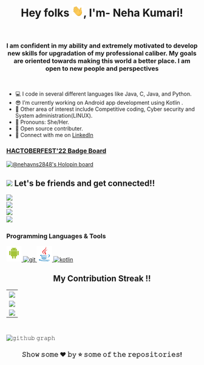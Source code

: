 <h1 align="center">Hey folks <img src = "https://github.com/NehaVns/NehaVns/blob/main/Hi.gif" width = "30" height = "30"/>, I'm- Neha Kumari!</h1><br>
<h3 align = "center">
I am confident in my ability and extremely motivated to develop new skills for upgradation of my professional caliber. My goals are oriented towards making this world a better place. I am open to new people and perspectives
</h3>
<br>

- 💻  I code in several different languages like Java, C, Java, and Python.<br>
- 😎  I’m currently working on Android app development using Kotlin .<br>
- 🔭  Other area of interest include Competitive coding, Cyber security and System administration(LINUX).<br>
- 🧿  Pronouns: She/Her.<br>
- 👯  Open source contributer.<br>
- 📲  Connect with me on [LinkedIn](https://www.linkedin.com/in/nehakumari7202/)<br>

<h3><u>HACTOBERFEST'22 Badge Board</u></h3>

[![@nehavns2848's Holopin board](https://holopin.me/nehavns2848)](https://holopin.io/@nehavns2848)

<!---✨   ➡ ARROW   🌱--->

  ## <img src="https://user-images.githubusercontent.com/85965606/194889084-1bef1898-35cb-4db0-916c-9574c7a5aa9e.gif" height="50px" /> Let's be friends and get connected!!

<p align="left">
   <!-- ---------------------------------------------------------------- -->
    <a target="_blank"href="https://github.com/NehaVns"><img src="https://img.shields.io/badge/GitHub-black.svg?&style=for-the-badge&logo=github&logoColor=white" /></a>&nbsp;&nbsp;&nbsp;&nbsp;<br/>
   <a href="https://twitter.com/nehavns2848"><img src="https://img.shields.io/badge/-TWITTER-1ca0f1?&style=for-the-badge&logo=twitter&logoColor=white"/></a>&nbsp;&nbsp;&nbsp;&nbsp;<br/>
   <a target="_blank"href="https://www.linkedin.com/in/nehakumari7202/"><img src="https://img.shields.io/badge/linkedin-%230077B5.svg?&style=for-the-badge&logo=linkedin&logoColor=white" /></a>&nbsp;&nbsp;&nbsp;&nbsp;<br/>
    <a target="_blank"href="https://www.instagram.com/neha2.848/"><img src="https://img.shields.io/badge/-INSTAGRAM-cc0099?&style=for-the-badge&logo=instagram&logoColor=white" /></a>&nbsp;&nbsp;&nbsp;&nbsp;<br/>
   <!-- ---------------------------------------------------------------- -->
</p>




###  Programming Languages & Tools 
<p align="left"> 
  <a href="https://developer.android.com" target="_blank" rel="noreferrer"> <img src="https://raw.githubusercontent.com/devicons/devicon/master/icons/android/android-original-wordmark.svg" alt="android" width="40" height="40"/> </a> 
  <a href="https://git-scm.com/" target="_blank" rel="noreferrer"> <img src="https://www.vectorlogo.zone/logos/git-scm/git-scm-icon.svg" alt="git" width="40" height="40"/> </a> 
  <a href="https://www.java.com" target="_blank" rel="noreferrer"> <img src="https://raw.githubusercontent.com/devicons/devicon/master/icons/java/java-original.svg" alt="java" width="40" height="40"/> </a> 
  <a href="https://kotlinlang.org" target="_blank" rel="noreferrer"> <img src="https://www.vectorlogo.zone/logos/kotlinlang/kotlinlang-icon.svg" alt="kotlin" width="40" height="40"/> </a> 

<h2 align="center">My Contribution Streak !!</h2>

<p align="center">
   
  <table align = "center">
    <tr>
      <td><a>
   <!--<img height="150" width="150" src="https://user-images.githubusercontent.com/85965606/194883377-48faf476-56b7-4550-8574-844f2ca8baca.png">-->
   <img align="center" src="https://github-readme-streak-stats.herokuapp.com/?user=NehaVns&theme=dark&hide_border=true"/>
   <!--<img height="150" width="150" src="https://user-images.githubusercontent.com/85965606/194883387-b4d3b9f8-d432-4b77-8aab-77c6ed120e31.png"> -->
   </a>
      </td
    </tr>
   <tr>
      <td rowspan=1>
         <img src="https://github-readme-stats.vercel.app/api/top-langs/?username=NehaVns&theme=dark" align="center"/>
      </td>
   </tr>
   <tr>
      <td><img src="https://github-readme-stats.vercel.app/api?username=NehaVns&count_private=true&theme=dark&show_icons=true" align="center"/></td>
   </tr>
</table>
<br/>
</p>


![𝚐𝚒𝚝𝚑𝚞𝚋 𝚐𝚛𝚊𝚙𝚑](https://activity-graph.herokuapp.com/graph?username=NehaVns&theme=react-dark&hide_border=true&area=true)

<div align="center">
  
### 𝚂𝚑𝚘𝚠 𝚜𝚘𝚖𝚎 ❤️ 𝚋𝚢 ⭐ 𝚜𝚘𝚖𝚎 𝚘𝚏 𝚝𝚑𝚎 𝚛𝚎𝚙𝚘𝚜𝚒𝚝𝚘𝚛𝚒𝚎𝚜!

</div>


